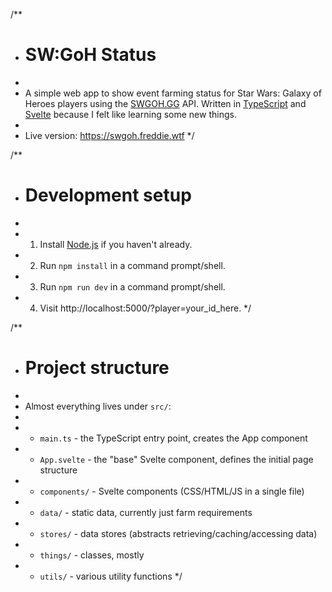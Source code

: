 /**
 * # SW:GoH Status
 *
 * A simple web app to show event farming status for Star Wars: Galaxy of Heroes players using the [SWGOH.GG](https://swgoh.gg) API. Written in [TypeScript](https://www.typescriptlang.org/) and [Svelte](https://svelte.dev) because I felt like learning some new things.
 *
 * Live version: https://swgoh.freddie.wtf
 */

/**
 * # Development setup
 *
 * 1. Install [Node.js](https://nodejs.org/en/) if you haven't already.
 * 2. Run `npm install` in a command prompt/shell.
 * 3. Run `npm run dev` in a command prompt/shell.
 * 4. Visit http://localhost:5000/?player=your_id_here.
 */

/**
 * # Project structure
 *
 * Almost everything lives under `src/`:
 *
 * - `main.ts` - the TypeScript entry point, creates the App component
 * - `App.svelte` - the "base" Svelte component, defines the initial page structure
 * - `components/` - Svelte components (CSS/HTML/JS in a single file)
 * - `data/` - static data, currently just farm requirements
 * - `stores/` - data stores (abstracts retrieving/caching/accessing data)
 * - `things/` - classes, mostly
 * - `utils/` - various utility functions
 */